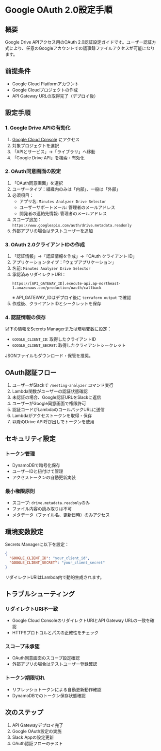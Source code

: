 # Google OAuth 2.0設定手順

## 概要

Google Drive APIアクセス用のOAuth 2.0認証設定ガイドです。ユーザー認証方式により、任意のGoogleアカウントでの議事録ファイルアクセスが可能になります。

## 前提条件

- Google Cloud Platformアカウント
- Google Cloudプロジェクトの作成
- API Gateway URLの取得完了（デプロイ後）

## 設定手順

### 1. Google Drive APIの有効化

1. [Google Cloud Console](https://console.cloud.google.com) にアクセス
2. 対象プロジェクトを選択
3. 「APIとサービス」→「ライブラリ」へ移動
4. 「Google Drive API」を検索・有効化

### 2. OAuth同意画面の設定

1. 「OAuth同意画面」を選択
2. ユーザータイプ：組織内のみは「内部」、一般は「外部」
3. 必須項目：
   - アプリ名: `Minutes Analyzer Drive Selector`
   - ユーザーサポートメール: 管理者のメールアドレス
   - 開発者の連絡先情報: 管理者のメールアドレス
4. スコープ追加：`https://www.googleapis.com/auth/drive.metadata.readonly`
5. 外部アプリの場合はテストユーザーを追加

### 3. OAuth 2.0クライアントIDの作成

1. 「認証情報」→「認証情報を作成」→「OAuth クライアント ID」
2. アプリケーションタイプ：「ウェブアプリケーション」
3. 名前: `Minutes Analyzer Drive Selector`
4. 承認済みリダイレクトURI：
   ```
   https://[API_GATEWAY_ID].execute-api.ap-northeast-1.amazonaws.com/production/oauth/callback
   ```
   ※ API_GATEWAY_IDはデプロイ後に `terraform output` で確認
5. 作成後、クライアントIDとシークレットを保存

### 4. 認証情報の保存

以下の情報をSecrets Managerまたは環境変数に設定：
- `GOOGLE_CLIENT_ID`: 取得したクライアントID
- `GOOGLE_CLIENT_SECRET`: 取得したクライアントシークレット

JSONファイルもダウンロード・保管を推奨。

## OAuth認証フロー

1. ユーザーがSlackで `/meeting-analyzer` コマンド実行
2. Lambda関数がユーザーの認証状態確認
3. 未認証の場合、Google認証URLをSlackに返信
4. ユーザーがGoogle同意画面で権限許可
5. 認証コードがLambdaのコールバックURLに送信
6. Lambdaがアクセストークンを取得・保存
7. 以降のDrive API呼び出しでトークンを使用

## セキュリティ設定

### トークン管理
- DynamoDBで暗号化保存
- ユーザーIDと紐付けて管理
- アクセストークンの自動更新実装

### 最小権限原則
- スコープ: `drive.metadata.readonly`のみ
- ファイル内容の読み取りは不可
- メタデータ（ファイル名、更新日時）のみアクセス

## 環境変数設定

Secrets Managerに以下を設定：

```json
{
  "GOOGLE_CLIENT_ID": "your_client_id",
  "GOOGLE_CLIENT_SECRET": "your_client_secret"
}
```

リダイレクトURIはLambda内で動的生成されます。

## トラブルシューティング

### リダイレクトURI不一致
- Google Cloud ConsoleのリダイレクトURIとAPI Gateway URLの一致を確認
- HTTPSプロトコルとパスの正確性をチェック

### スコープ未承認
- OAuth同意画面のスコープ設定確認
- 外部アプリの場合はテストユーザー登録確認

### トークン期限切れ
- リフレッシュトークンによる自動更新動作確認
- DynamoDBでのトークン保存状態確認

## 次のステップ

1. API Gatewayデプロイ完了
2. Google OAuth設定の実施
3. Slack Appの設定更新
4. OAuth認証フローのテスト
